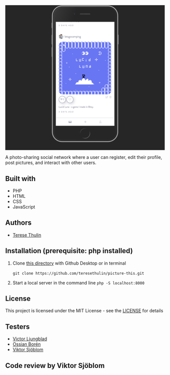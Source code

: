 <img src="/public/picture-this-preview.png" alt="Picture This" align="center">

A photo-sharing social network where a user can register, edit their profile, post pictures, and interact with other users.

## Built with
- PHP
- HTML
- CSS
- JavaScript

## Authors
- [Terese Thulin](https://github.com/teresethulin)


## Installation (prerequisite: php installed)
1. Clone [this directory](https://github.com/teresethulin/picture-this.git) with Github Desktop or in terminal

    `git clone https://github.com/teresethulin/picture-this.git`
2. Start a local server in the command line
`php -S localhost:8000`


## License
This project is licensed under the MIT License - see the [LICENSE](https://github.com/teresethulin/mimi-memory/blob/master/LICENSE) for details

## Testers
- [Victor Ljungblad](https://github.com/Ljungblad)
- [Ossian Borén](https://github.com/catnipped)
- [Viktor Sjöblom](https://github.com/ViktorSjoblom)

## Code review by Viktor Sjöblom

